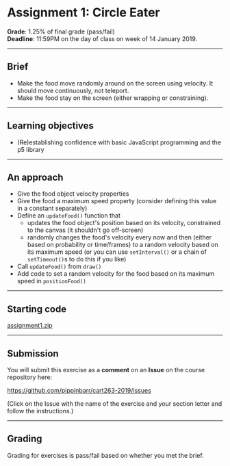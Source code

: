 # Assignment 1: Circle Eater

__Grade__: 1.25% of final grade (pass/fail)  
__Deadline__: 11:59PM on the day of class on week of 14 January 2019.

---

## Brief

- Make the food move randomly around on the screen using velocity. It should move continuously, not teleport.
- Make the food stay on the screen (either wrapping or constraining).

---

## Learning objectives

- (Re)establishing confidence with basic JavaScript programming and the p5 library

---

## An approach

- Give the food object velocity properties
- Give the food a maximum speed property (consider defining this value in a constant separately)
- Define an `updateFood()` function that
  - updates the food object's position based on its velocity, constrained to the canvas (it shouldn't go off-screen)
  - randomly changes the food's velocity every now and then (either based on probability or time/frames) to a random velocity based on its maximum speed (or you can use `setInterval()` or a chain of `setTimeout()`s to do this if you like)
- Call `updateFood()` from `draw()`
- Add code to set a random velocity for the food based on its maximum speed in `positionFood()`

---

## Starting code

[assignment1.zip](assignment1.zip)

---

## Submission

You will submit this exercise as a __comment__ on an __Issue__ on the course repository here:

https://github.com/pippinbarr/cart263-2019/issues

(Click on the Issue with the name of the exercise and your section letter and follow the instructions.)

---

## Grading

Grading for exercises is pass/fail based on whether you met the brief.
